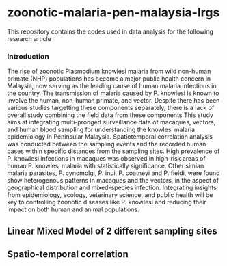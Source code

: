 # zoonotic-malaria-pen-malaysia-lrgs
This repository contains the codes used in data analysis for the following research article

### Introduction
The rise of zoonotic Plasmodium knowlesi malaria from wild non-human primate (NHP) populations has become a major public health concern in Malaysia, now serving as the leading cause of human malaria infections in the country. The transmission of malaria caused by P. knowlesi is known to involve the human, non-human primate, and vector. Despite there has been various studies targetting these components separately, there is a lack of overall study combining the field data from these components This study aims at integrating multi-pronged surveillance data of macaques, vectors, and human blood sampling for understanding the knowlesi malaria epidemiology in Peninsular Malaysia. Spatiotemporal correlation analysis was conducted between the sampling events and the recorded human cases within specific distances from the sampling sites. High prevalence of P. knowlesi infections in macaques was observed in high-risk areas of human P. knowlesi malaria with statistically significance. Other simian malaria parasites, P. cynomolgi, P. inui, P. coatneyi and P. fieldi, were found show heterogenous patterns in macaques and the vectors, in the aspect of geographical distribution and mixed-species infection. Integrating insights from epidemiology, ecology, veterinary science, and public health will be key to controlling zoonotic diseases like P. knowlesi and reducing their impact on both human and animal populations.

## Linear Mixed Model of 2 different sampling sites




## Spatio-temporal correlation
